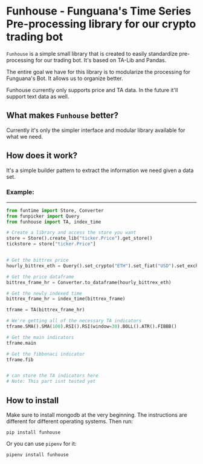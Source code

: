 # Funhouse - Funguana's Time Series Pre-processing library for our crypto trading bot

`Funhouse` is a simple small library that is created to easily standardize pre-processing for our trading bot. It's based on TA-Lib and Pandas.

The entire goal we have for this library is to modularize the processing for Funguana's Bot. It allows us to organize better.

Funhouse currently only supports price and TA data. In the future it'll support text data as well.



## What makes `Funhouse` better?
Currently it's only the simpler interface and modular library available for what we need.


## How does it work?
It's a simple builder pattern to extract the information we need given a data set. 



### Example:
---
```python
from funtime import Store, Converter
from funpicker import Query
from funhouse import TA, index_time

# Create a library and access the store you want
store = Store().create_lib("ticker.Price").get_store()
tickstore = store["ticker.Price"]


# Get the bittrex price
hourly_bittrex_eth = Query().set_crypto("ETH").set_fiat("USD").set_exchange("bittrex").set_period("hour").set_limit(500).get()

# Get the price dataframe
bittrex_frame_hr = Converter.to_dataframe(hourly_bittrex_eth)

# Get the newly indexed time
bittrex_frame_hr = index_time(bittrex_frame)

tframe = TA(bittrex_frame_hr)

# We're getting all of the necessary TA indicators
tframe.SMA().SMA(100).RSI().RSI(window=30).BOLL().ATR().FIBBB()

# Get the main indicators
tframe.main

# Get the fibbonaci indicator
tframe.fib


# can store the TA indicators here
# Note: This part isnt tested yet


```

## How to install

Make sure to install mongodb at the very beginning. The instructions are different for different operating systems. Then run:

```
pip install funhouse
```

Or you can use `pipenv` for it:

```
pipenv install funhouse
```
